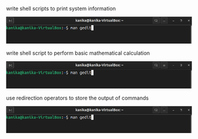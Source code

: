 write shell scripts to print system information

![man command](pic5.png)



write shell script to perform basic mathematical calculation

![man command](pic5.png)



use redirection operators to store the output of commands

![man command](pic5.png)
